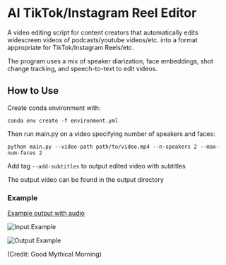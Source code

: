 # AI TikTok/Instagram Reel Editor

A video editing script for content creators that automatically edits
widescreen videos of podcasts/youtube videos/etc. into a format 
appropriate for TikTok/Instagram Reels/etc.

The program uses a mix of speaker diarization, face embeddings,
shot change tracking, and speech-to-text to edit videos.

## How to Use

Create conda environment with:

`conda env create -f environment.yml`

Then run main.py on a video specifying number of speakers and faces:

`python main.py --video-path path/to/video.mp4 --n-speakers 2 --max-num-faces 2`

Add tag `--add-subtitles` to output edited video with subtitles

The output video can be found in the output directory

### Example

[Example output with audio](https://www.youtube.com/watch?v=e0QwOcsAZ28)

![Input Example](examples/input.gif)

![Output Example](examples/output.gif)

(Credit: Good Mythical Morning)
